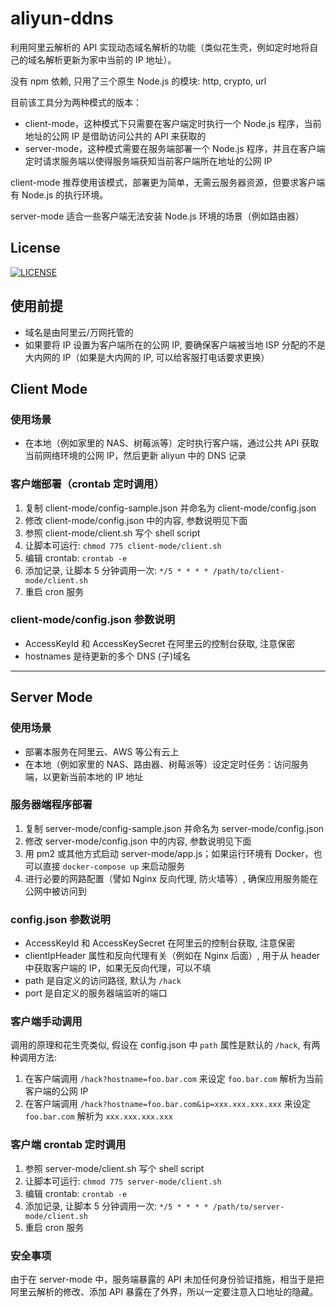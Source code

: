# aliyun-ddns

利用阿里云解析的 API 实现动态域名解析的功能（类似花生壳，例如定时地将自己的域名解析更新为家中当前的 IP 地址）。

没有 npm 依赖, 只用了三个原生 Node.js 的模块: http, crypto, url

目前该工具分为两种模式的版本：

- client-mode，这种模式下只需要在客户端定时执行一个 Node.js 程序，当前地址的公网 IP 是借助访问公共的 API 来获取的
- server-mode，这种模式需要在服务端部署一个 Node.js 程序，并且在客户端定时请求服务端以使得服务端获知当前客户端所在地址的公网 IP

client-mode 推荐使用该模式，部署更为简单，无需云服务器资源，但要求客户端有 Node.js 的执行环境。

server-mode 适合一些客户端无法安装 Node.js 环境的场景（例如路由器）

## License

[![LICENSE](https://img.shields.io/badge/license-Anti%20996-blue.svg)](https://github.com/996icu/996.ICU/blob/master/LICENSE)

## 使用前提

- 域名是由阿里云/万网托管的
- 如果要将 IP 设置为客户端所在的公网 IP, 要确保客户端被当地 ISP 分配的不是大内网的 IP（如果是大内网的 IP, 可以给客服打电话要求更换）

## Client Mode

### 使用场景

- 在本地（例如家里的 NAS、树莓派等）定时执行客户端，通过公共 API 获取当前网络环境的公网 IP，然后更新 aliyun 中的 DNS 记录

### 客户端部署（crontab 定时调用）

1. 复制 client-mode/config-sample.json 并命名为 client-mode/config.json
2. 修改 client-mode/config.json 中的内容, 参数说明见下面
3. 参照 client-mode/client.sh 写个 shell script
4. 让脚本可运行: `chmod 775 client-mode/client.sh`
5. 编辑 crontab: `crontab -e`
6. 添加记录, 让脚本 5 分钟调用一次: `*/5 * * * * /path/to/client-mode/client.sh`
7. 重启 cron 服务

### client-mode/config.json 参数说明

- AccessKeyId 和 AccessKeySecret 在阿里云的控制台获取, 注意保密
- hostnames 是待更新的多个 DNS (子)域名

----------------------------------------------------------------------------------

## Server Mode

### 使用场景

- 部署本服务在阿里云、AWS 等公有云上
- 在本地（例如家里的 NAS、路由器、树莓派等）设定定时任务：访问服务端，以更新当前本地的 IP 地址

### 服务器端程序部署

1. 复制 server-mode/config-sample.json 并命名为 server-mode/config.json
2. 修改 server-mode/config.json 中的内容, 参数说明见下面
3. 用 pm2 或其他方式启动 server-mode/app.js；如果运行环境有 Docker，也可以直接 `docker-compose up` 来启动服务
4. 进行必要的网路配置（譬如 Nginx 反向代理, 防火墙等）, 确保应用服务能在公网中被访问到

### config.json 参数说明

- AccessKeyId 和 AccessKeySecret 在阿里云的控制台获取, 注意保密
- clientIpHeader 属性和反向代理有关（例如在 Nginx 后面）, 用于从 header 中获取客户端的 IP，如果无反向代理，可以不填
- path 是自定义的访问路径, 默认为 `/hack`
- port 是自定义的服务器端监听的端口

### 客户端手动调用

调用的原理和花生壳类似, 假设在 config.json 中 `path` 属性是默认的 `/hack`, 有两种调用方法:

1. 在客户端调用 `/hack?hostname=foo.bar.com` 来设定 `foo.bar.com` 解析为当前客户端的公网 IP
2. 在客户端调用 `/hack?hostname=foo.bar.com&ip=xxx.xxx.xxx.xxx` 来设定 `foo.bar.com` 解析为 `xxx.xxx.xxx.xxx`

### 客户端 crontab 定时调用

1. 参照 server-mode/client.sh 写个 shell script
2. 让脚本可运行: `chmod 775 server-mode/client.sh`
3. 编辑 crontab: `crontab -e`
4. 添加记录, 让脚本 5 分钟调用一次: `*/5 * * * * /path/to/server-mode/client.sh`
5. 重启 cron 服务

### 安全事项

由于在 server-mode 中，服务端暴露的 API 未加任何身份验证措施，相当于是把阿里云解析的修改、添加 API 暴露在了外界，所以一定要注意入口地址的隐藏。

